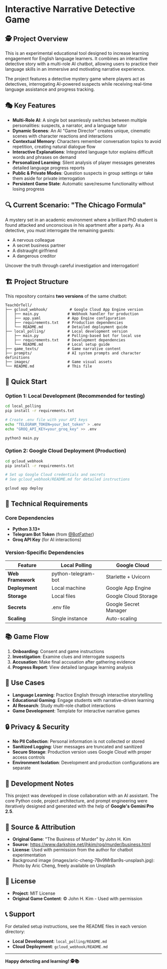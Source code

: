 # Interactive Narrative Detective Game

## 🕵️ Project Overview

This is an experimental educational tool designed to increase learning engagement for English language learners. It combines an interactive detective story with a multi-role AI chatbot, allowing users to practice their language skills in an immersive and motivating narrative experience.

The project features a detective mystery game where players act as detectives, interrogating AI-powered suspects while receiving real-time language assistance and progress tracking.

## 🎭 Key Features

- **Multi-Role AI**: A single bot seamlessly switches between multiple personalities: suspects, a narrator, and a language tutor
- **Dynamic Scenes**: An AI "Game Director" creates unique, cinematic scenes with character reactions and interactions
- **Contextual Memory**: Characters remember conversation topics to avoid repetition, creating natural dialogue flow
- **Interactive Explanations**: Integrated language tutor explains difficult words and phrases on demand
- **Personalized Learning**: Silent analysis of player messages generates detailed language progress reports
- **Public & Private Modes**: Question suspects in group settings or take them aside for private interrogation
- **Persistent Game State**: Automatic save/resume functionality without losing progress

## 🔍 Current Scenario: "The Chicago Formula"

A mystery set in an academic environment where a brilliant PhD student is found attacked and unconscious in his apartment after a party. As a detective, you must interrogate the remaining guests:
- A nervous colleague
- A secret business partner  
- A distraught girlfriend
- A dangerous creditor

Uncover the truth through careful investigation and interrogation!

## 🏗️ Project Structure

This repository contains **two versions** of the same chatbot:

```
TeachOrTell/
├── gcloud_webhook/          # Google Cloud App Engine version
│   ├── main.py             # Webhook handler for production
│   ├── app.yaml            # App Engine configuration
│   ├── requirements.txt    # Production dependencies
│   └── README.md           # Detailed deployment guide
├── local_polling/          # Local development version
│   ├── main.py             # Polling-based bot for local use
│   ├── requirements.txt    # Development dependencies
│   └── README.md           # Local setup guide
├── game_texts/             # Game narrative content
├── prompts/                # AI system prompts and character definitions
├── images/                 # Game visual assets
└── README.md               # This file
```

## 🚀 Quick Start

### Option 1: Local Development (Recommended for testing)

```bash
cd local_polling
pip install -r requirements.txt

# Create .env file with your API keys
echo "TELEGRAM_TOKEN=your_bot_token" > .env
echo "GROQ_API_KEY=your_groq_key" >> .env

python3 main.py
```

### Option 2: Google Cloud Deployment (Production)

```bash
cd gcloud_webhook
pip install -r requirements.txt

# Set up Google Cloud credentials and secrets
# See gcloud_webhook/README.md for detailed instructions

gcloud app deploy
```

## 🔧 Technical Requirements

### Core Dependencies
- **Python 3.13+**
- **Telegram Bot Token** (from [@BotFather](https://t.me/botfather))
- **Groq API Key** (for AI interactions)

### Version-Specific Dependencies

| Feature | Local Polling | Google Cloud |
|---------|---------------|--------------|
| **Web Framework** | python-telegram-bot | Starlette + Uvicorn |
| **Deployment** | Local machine | Google App Engine |
| **Storage** | Local files | Google Cloud Storage |
| **Secrets** | .env file | Google Secret Manager |
| **Scaling** | Single instance | Auto-scaling |

## 📚 Game Flow

1. **Onboarding**: Consent and game instructions
2. **Investigation**: Examine clues and interrogate suspects
3. **Accusation**: Make final accusation after gathering evidence
4. **Progress Report**: View detailed language learning analysis

## 🎯 Use Cases

- **Language Learning**: Practice English through interactive storytelling
- **Educational Gaming**: Engage students with narrative-driven learning
- **AI Research**: Study multi-role chatbot interactions
- **Game Development**: Template for interactive narrative games

## 🔒 Privacy & Security

- **No PII Collection**: Personal information is not collected or stored
- **Sanitized Logging**: User messages are truncated and sanitized
- **Secure Storage**: Production version uses Google Cloud with proper access controls
- **Environment Isolation**: Development and production configurations are separate

## 📝 Development Notes

This project was developed in close collaboration with an AI assistant. The core Python code, project architecture, and prompt engineering were iteratively designed and generated with the help of **Google's Gemini Pro 2.5**.

## 📜 Source & Attribution

- **Original Game**: "The Business of Murder" by John H. Kim
- **Source**: https://www.darkshire.net/jhkim/rpg/murder/business.html
- **License**: Used with permission from the author for chatbot experimentation
- Background image (images/aric-cheng-7Bv9MrBan9s-unsplash.jpg): Photo by Aric Cheng, freely available on Unsplash

## 📄 License

- **Project**: MIT License
- **Original Game Content**: © John H. Kim - Used with permission

## 📞 Support

For detailed setup instructions, see the README files in each version directory:
- **Local Development**: `local_polling/README.md`
- **Cloud Deployment**: `gcloud_webhook/README.md`

---

**Happy detecting and learning! 🕵️📚**
